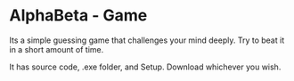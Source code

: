 # AlphaBeta - Game

Its a simple guessing game that challenges your mind deeply. Try to beat it in a short amount of time.

It has source code, .exe folder, and Setup. Download whichever you wish. 
